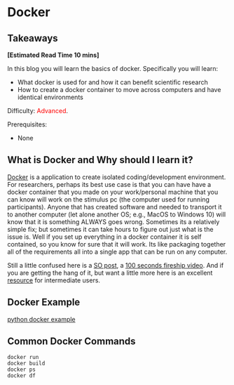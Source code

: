 # Docker

## Takeaways

**[Estimated Read Time 10 mins]**

In this blog you will learn the basics of docker. Specifically you will learn:
- What docker is used for and how it can benefit scientific research
- How to create a docker container to move across computers and have identical environments

Difficulty: <span style="color:red">Advanced</span>.

Prerequisites:
- None


## What is Docker and Why should I learn it?

[Docker](https://www.docker.com/) is a application to create isolated coding/development environment.
For researchers, perhaps its best use case is that you can have have a docker container that you made on your work/personal machine that you can know will work on the stimulus pc (the computer used for running participants).
Anyone that has created software and needed to transport it to another computer (let alone another OS; e.g., MacOS to Windows 10) will know that it is something ALWAYS goes wrong. 
Sometimes its a relatively simple fix; but sometimes it can take hours to figure out just what is the issue is. 
Well if you set up everything in a docker container it is self contained, so you know for sure that it will work.
Its like packaging together all of the requirements all into a single app that can be run on any computer. 

Still a little confused here is a [SO post](https://stackoverflow.com/a/16048358), a [100 seconds fireship video](https://www.youtube.com/watch?v=Gjnup-PuquQ). And if you are getting the hang of it, but want a little more here is an excellent [resource](https://youtu.be/gAkwW2tuIqE) for intermediate users.


## Docker Example

[python docker example](https://docs.docker.com/language/python/build-images/)


## Common Docker Commands

```
docker run
docker build 
docker ps
docker df
```
